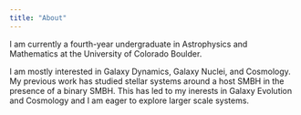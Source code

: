 ```yaml
---
title: "About"
---
```

I am currently a fourth-year undergraduate in Astrophysics and Mathematics at the University of Colorado Boulder.

I am mostly interested in Galaxy Dynamics, Galaxy Nuclei, and Cosmology.  My previous work has studied stellar systems around a host SMBH in the presence of a binary SMBH. This has led to my inerests in Galaxy Evolution and Cosmology and I am eager to explore larger scale systems.